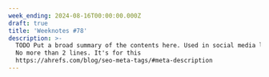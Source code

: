```yaml
---
week_ending: 2024-08-16T00:00:00.000Z
draft: true
title: 'Weeknotes #78'
description: >-
  TODO Put a broad summary of the contents here. Used in social media links etc.
  No more than 2 lines. It's for this
  https://ahrefs.com/blog/seo-meta-tags/#meta-description
---
```


